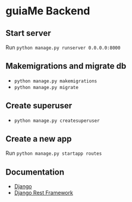 # guiaMe Backend

## Start server
Run `python manage.py runserver 0.0.0.0:8000`  

## Makemigrations and migrate db
* `python manage.py makemigrations`
* `python manage.py migrate`

## Create superuser
* `python manage.py createsuperuser`

## Create a new app
Run `python manage.py startapp routes`  

## Documentation
* [Django](https://www.djangoproject.com/)
* [Django Rest Framework](https://www.django-rest-framework.org/#)
